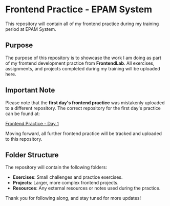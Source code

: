 # Frontend Practice - EPAM System

This repository will contain all of my frontend practice during my training period at EPAM System.

## Purpose

The purpose of this repository is to showcase the work I am doing as part of my frontend development practice from **FrontendLab**. All exercises, assignments, and projects completed during my training will be uploaded here.

## Important Note

Please note that the **first day's frontend practice** was mistakenly uploaded to a different repository. The correct repository for the first day's practice can be found at: 

[Frontend Practice - Day 1](https://github.com/Ankur-tiwari502/FronteEnd-Practice)

Moving forward, all further frontend practice will be tracked and uploaded to this repository.

## Folder Structure

The repository will contain the following folders:

- **Exercises**: Small challenges and practice exercises.
- **Projects**: Larger, more complex frontend projects.
- **Resources**: Any external resources or notes used during the practice.

Thank you for following along, and stay tuned for more updates!

